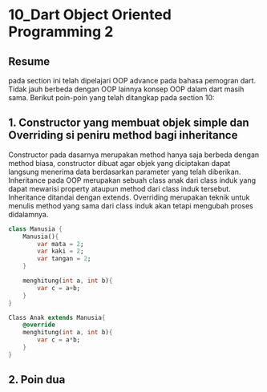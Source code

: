 # 10_Dart Object Oriented Programming 2
## Resume
pada section ini telah dipelajari OOP advance pada bahasa pemogran dart. Tidak jauh berbeda dengan OOP lainnya konsep OOP dalam dart masih sama. Berikut poin-poin yang telah ditangkap pada section 10:
## 1. Constructor yang membuat objek simple dan Overriding si peniru method bagi inheritance
Constructor pada dasarnya merupakan method hanya saja berbeda dengan method biasa, constructor dibuat agar objek yang diciptakan dapat langsung menerima data berdasarkan parameter yang telah diberikan. Inheritance pada OOP merupakan sebuah class anak dari class induk yang dapat mewarisi property ataupun method dari class induk tersebut. Inheritance ditandai dengan extends. Overriding merupakan teknik untuk menulis method yang sama dari class induk akan tetapi mengubah proses didalamnya.
```dart
class Manusia {
    Manusia(){
        var mata = 2;
        var kaki = 2;
        var tangan = 2;
    }

    menghitung(int a, int b){
        var c = a+b;
    }
}

Class Anak extends Manusia{
    @override
    menghitung(int a, int b){
        var c = a*b;
    }
}
```
## 2. Poin dua